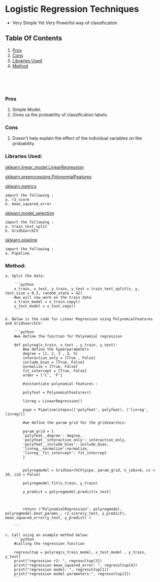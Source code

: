 # Logistic Regression Techniques
- Very Simple Yet Very Powerful way of classification 

## Table Of Contents
1. [Pros](#pros)
2. [Cons](#cons)
3. [Libraries Used](#libraries-used)
4. [Method](#method)
<br>
<br>
<br>



### Pros
1. Simple Model.
2. Gives us the probability of classification labels.

### Cons
1. Doesn't help explain the effect of the individual variables on the probability.



### Libraries Used:
    
[sklearn.linear_model.LinearRegression](https://scikit-learn.org/stable/modules/generated/sklearn.linear_model.LinearRegression.html) 

[sklearn.preprocessing.PolynomialFeatures](https://scikit-learn.org/stable/modules/generated/sklearn.preprocessing.PolynomialFeatures.html)

[sklearn.metrics](https://scikit-learn.org/stable/modules/classes.html#module-sklearn.metrics)
    
    import the following :
    a. r2_score
    b. mean_squared_error

[sklearn.model_selection](https://scikit-learn.org/stable/modules/classes.html#module-sklearn.model_selection)

    import the following :
    a. train_test_split
    b. GridSearchCV

[sklearn.pipeline](https://scikit-learn.org/stable/modules/classes.html#module-sklearn.pipeline)

    import the following :
    a. Pipeline
    


### Method:

    a. Split the data:
        
        ```python
        x_train, x_test, y_train, y_test = train_test_split(x, y, test_size = 0.3, random_state = 42)
        #we will now work on the train data
        x_train_model = x_train.copy()
        x_test_model = x_test.copy()
        ```
    
    b. Below is the code for Linear Regression using PolynomialFeatures and GridSearchCV:

        ```python
        #we define the function for Polynomial regression

        def polyreg(x_train, x_test , y_train, y_test):
            #we define the hyperparameters
            degree = [1, 2, 3 , 4, 5]
            interaction_only = [True , False]
            include_bias = [True, False]
            normalize = [True, False]
            fit_intercept = [True, False]
            order = ['C', 'F']
            
            #instantiate polynomial features :

            polyfeat = PolynomialFeatures()

            linreg = LinearRegression()

            pipe = Pipeline(steps=[('polyfeat', polyfeat), ('linreg', linreg)])

            #we define the param grid for the gridsearchcv:

            param_grid = {
            'polyfeat__degree': degree,
            'polyfeat__interaction_only': interaction_only,
            'polyfeat__include_bias': include_bias,
            'linreg__normalize':normalize,
            'linreg__fit_intercept': fit_intercept
            }


            polyregmodel = GridSearchCV(pipe, param_grid, n_jobs=6, cv = 10, iid = False)

            polyregmodel.fit(x_train, y_train)

            y_predict = polyregmodel.predict(x_test)
            
            

            return ("PolynomialRegression", polyregmodel, polyregmodel.best_params_, r2_score(y_test, y_predict), mean_squared_error(y_test, y_predict) )

        ```

    c. Call using an example method below:
        ```python
        #calling the regression function 
    
        regresultup = polyreg(x_train_model, x_test_model , y_train, y_test)
        print("regression r2: ", regresultup[3])
        print("regression mean_squared_error: ", regresultup[4])
        print("regression model: ", regresultup[1])
        print("regression model parameters:", regresultup[2])
        ```